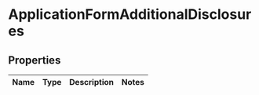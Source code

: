 # ApplicationFormAdditionalDisclosures

## Properties
Name | Type | Description | Notes
------------ | ------------- | ------------- | -------------
